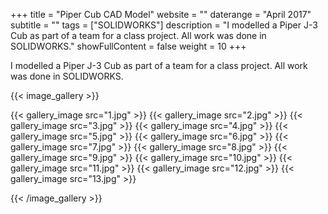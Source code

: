 +++
title = "Piper Cub CAD Model"
website = ""
daterange = "April 2017"
subtitle = ""
tags = ["SOLIDWORKS"]
description = "I modelled a Piper J-3 Cub as part of a team for a class project. All work was done in SOLIDWORKS."
showFullContent = false
weight = 10
+++

I modelled a Piper J-3 Cub as part of a team for a class project.
All work was done in SOLIDWORKS.

{{< image_gallery >}}

{{< gallery_image src="1.jpg" >}}
{{< gallery_image src="2.jpg" >}}
{{< gallery_image src="3.jpg" >}}
{{< gallery_image src="4.jpg" >}}
{{< gallery_image src="5.jpg" >}}
{{< gallery_image src="6.jpg" >}}
{{< gallery_image src="7.jpg" >}}
{{< gallery_image src="8.jpg" >}}
{{< gallery_image src="9.jpg" >}}
{{< gallery_image src="10.jpg" >}}
{{< gallery_image src="11.jpg" >}}
{{< gallery_image src="12.jpg" >}}
{{< gallery_image src="13.jpg" >}}

{{< /image_gallery >}}
